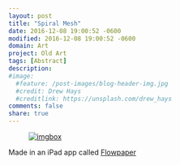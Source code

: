 ```yaml
---
layout: post
title: "Spiral Mesh"
date: 2016-12-08 19:00:52 -0600
modified: 2016-12-08 19:00:52 -0600
domain: Art
project: Old Art
tags: [Abstract]
description:
#image:
  #feature: /post-images/blog-header-img.jpg
  #credit: Drew Hays
  #creditlink: https://unsplash.com/drew_hays
comments: false
share: true
---
```


<figure>
    <a href="https://pixelfed.social/storage/m/_v2/202220949217611776/a2741f614-ed245b/mRla8oG7eofR/cA7Py6wx5FOqYfxzs5D8difRnlBjjZefJUq3NYlm.png" target="_blank">
        <img src="https://pixelfed.social/storage/m/_v2/202220949217611776/a2741f614-ed245b/mRla8oG7eofR/cA7Py6wx5FOqYfxzs5D8difRnlBjjZefJUq3NYlm.png" alt="imgbox"/>
    </a>
</figure>

Made in an iPad app called [Flowpaper](https://itunes.apple.com/us/app/flowpaper/id424499611?mt=8)
